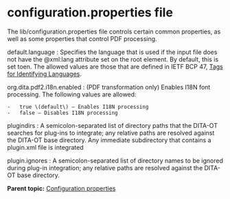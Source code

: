 # configuration.properties file

The lib/configuration.properties file controls certain common properties, as well as some properties that control PDF processing.

 default.language
 :   Specifies the language that is used if the input file does not have the @xml:lang attribute set on the root element. By default, this is set toen. The allowed values are those that are defined in IETF BCP 47, [Tags for Identifying Languages](https://tools.ietf.org/html/bcp47).

  org.dita.pdf2.i18n.enabled
 :   \(PDF transformation only\) Enables I18N font processing. The following values are allowed:

    -   true \(default\) — Enables I18N processing
    -   false — Disables I18N processing

  plugindirs
 :   A semicolon-separated list of directory paths that the DITA-OT searches for plug-ins to integrate; any relative paths are resolved against the DITA-OT base directory. Any immediate subdirectory that contains a plugin.xml file is integrated

  plugin.ignores
 :   A semicolon-separated list of directory names to be ignored during plug-in integration; any relative paths are resolved against the DITA-OT base directory.

 **Parent topic:** [Configuration properties](../parameters/configuration-properties.md)

